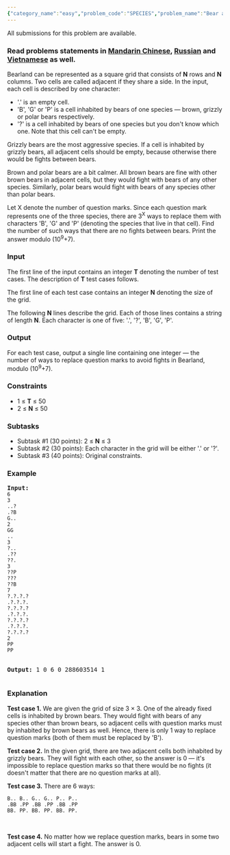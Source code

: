 ```yaml
---
{"category_name":"easy","problem_code":"SPECIES","problem_name":"Bear and Species","languages_supported":{"0":"ADA","1":"ASM","2":"BASH","3":"BF","4":"C","5":"C99 strict","6":"CAML","7":"CLOJ","8":"CLPS","9":"CPP 4.3.2","10":"CPP 4.9.2","11":"CPP14","12":"CS2","13":"D","14":"ERL","15":"FORT","16":"FS","17":"GO","18":"HASK","19":"ICK","20":"ICON","21":"JAVA","22":"JS","23":"LISP clisp","24":"LISP sbcl","25":"LUA","26":"NEM","27":"NICE","28":"NODEJS","29":"PAS fpc","30":"PAS gpc","31":"PERL","32":"PERL6","33":"PHP","34":"PIKE","35":"PRLG","36":"PYPY","37":"PYTH","38":"PYTH 3.4","39":"RUBY","40":"SCALA","41":"SCM chicken","42":"SCM guile","43":"SCM qobi","44":"ST","45":"TCL","46":"TEXT","47":"WSPC"},"max_timelimit":1,"source_sizelimit":50000,"problem_author":"errichto","problem_tester":"kingofnumbers","date_added":"24-03-2017","tags":{"0":"dfs","1":"errichto","2":"flood_fill_algorithm","3":"graph","4":"ltime46","5":"simple"},"editorial_url":"https://discuss.codechef.com/problems/SPECIES","time":{"view_start_date":1490461200,"submit_start_date":1490461200,"visible_start_date":1490461200,"end_date":1735669800},"layout":"problem"}
---
```

<span class="solution-visible-txt">All submissions for this problem are available.</span><h3> Read problems statements in <a target="_blank" href="http://www.codechef.com/download/translated/LTIME46/mandarin/SPECIES.pdf">Mandarin Chinese</a>, <a target="_blank" href="http://www.codechef.com/download/translated/LTIME46/russian/SPECIES.pdf">Russian</a> and <a target="_blank" href="http://www.codechef.com/download/translated/LTIME46/vietnamese/SPECIES.pdf">Vietnamese</a> as well.</h3>


<p>
Bearland can be represented as a square grid that consists of <b>N</b> rows and <b>N</b> columns.
Two cells are called adjacent if they share a side.
In the input, each cell is described by one character:
</p>

<ul>
<li>'.' is an empty cell.</li>
<li>'B', 'G' or 'P' is a cell inhabited by bears of one species — brown, grizzly or polar bears respectively.</li>
<li>'?' is a cell inhabited by bears of one species but you don't know which one.
Note that this cell can't be empty.</li>
</ul>

<p>Grizzly bears are the most aggressive species.
If a cell is inhabited by grizzly bears, all adjacent cells should be empty, because otherwise there would be fights between bears.</p>

<p>Brown and polar bears are a bit calmer.
All brown bears are fine with other brown bears in adjacent cells, but they would fight with bears of any other species.
Similarly, polar bears would fight with bears of any species other than polar bears.</p>

<p>Let X denote the number of question marks.
Since each question mark represents one of the three species, there are 3<sup>X</sup> ways to replace them with characters 'B', 'G' and 'P' (denoting the species that live in that cell).
Find the number of such ways that there are no fights between bears.
Print the answer modulo (10<sup>9</sup>+7).</p>




<h3>Input</h3>

<p>The first line of the input contains an integer <b>T</b> denoting the number of test cases. The description of <b>T</b> test cases follows.</p>

<p>
The first line of each test case contains an integer <b>N</b> denoting the size of the grid.
</p>

<p>The following <b>N</b> lines describe the grid.
Each of those lines contains a string of length <b>N</b>.
Each character is one of five: '.', '?', 'B', 'G', 'P'.



<h3>Output</h3>

<p>For each test case, output a single line containing one integer — the number of ways to replace question marks to avoid fights in Bearland, modulo (10<sup>9</sup>+7).</p>



<h3>Constraints</h3>
<ul>
<li>1 ≤ <b>T</b> ≤ 50</li>
<li>2 ≤ <b>N</b> ≤ 50</li>
</ul>

<h3>Subtasks</h3>
<ul>
<li>Subtask #1 (30 points): 2 ≤ <b>N</b> ≤ 3</li>
<li>Subtask #2 (30 points): Each character in the grid will be either '.' or '?'.</li>
<li>Subtask #3 (40 points): Original constraints.</li>
</ul>


<h3>Example</h3>
<pre><b>Input:</b>
<code>6
3
..?
.?B
G..
2
GG
..
3
?..
.??
??.
3
??P
???
??B
7
?.?.?.?
.?.?.?.
?.?.?.?
.?.?.?.
?.?.?.?
.?.?.?.
?.?.?.?
2
PP
PP</code>

<b>Output:</b>
1
0
6
0
288603514
1
</pre>



<h3>Explanation</h3>

<p><b>Test case 1.</b> We are given the grid of size 3 × 3. One of the already fixed cells is inhabited by brown bears. They would fight with bears of any species other than brown bears, so adjacent cells with question marks must by inhabited by brown bears as well.
Hence, there is only 1 way to replace question marks (both of them must be replaced by 'B').</p>

<p><b>Test case 2.</b> In the given grid, there are two adjacent cells both inhabited by grizzly bears.
They will fight with each other, so the answer is 0 — it's impossible to replace question marks so that there would be no fights (it doesn't matter that there are no question marks at all).</p>

<p><b>Test case 3.</b> There are 6 ways:</p>

<pre><code>B.. B.. G.. G.. P.. P..
.BB .PP .BB .PP .BB .PP
BB. PP. BB. PP. BB. PP.</code></pre>

<br>


<p><b>Test case 4.</b> No matter how we replace question marks, bears in some two adjacent cells will start a fight.
The answer is 0.</p>